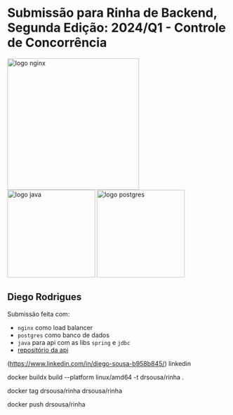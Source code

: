 # Submissão para Rinha de Backend, Segunda Edição: 2024/Q1 - Controle de Concorrência


<img src="https://upload.wikimedia.org/wikipedia/commons/c/c5/Nginx_logo.svg" alt="logo nginx" width="300" height="auto">
<br />
<img src="https://upload.wikimedia.org/wikipedia/en/3/30/Java_programming_language_logo.svg" alt="logo java" width="200" height="auto">
<img src="https://upload.wikimedia.org/wikipedia/commons/2/29/Postgresql_elephant.svg" alt="logo postgres" width="200" height="auto">


## Diego Rodrigues
Submissão feita com:
- `nginx` como load balancer
- `postgres` como banco de dados
- `java` para api com as libs `spring` e `jdbc` 
- [repositório da api](https://github.com/DiegoRSousa/rinha-de-backend-2024-q1-spring-native)

(https://www.linkedin.com/in/diego-sousa-b958b845/) linkedin



docker buildx build --platform linux/amd64 -t drsousa/rinha .

docker tag drsousa/rinha drsousa/rinha

docker push drsousa/rinha


